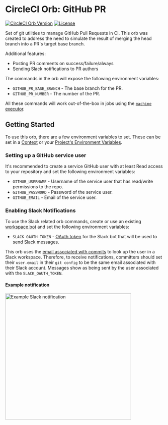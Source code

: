 # CircleCI Orb: GitHub PR

[![CircleCI Orb Version](https://img.shields.io/badge/endpoint.svg?url=https://badges.circleci.io/orb/narrativescience/ghpr)](https://circleci.com/orbs/registry/orb/narrativescience/ghpr)
[![License](https://img.shields.io/badge/License-BSD%203--Clause-blue.svg)](https://opensource.org/licenses/BSD-3-Clause)

Set of git utilities to manage GitHub Pull Requests in CI.
This orb was created to address the need to simulate the result of merging the head branch
into a PR's target base branch.

Additional features:

- Posting PR comments on success/failure/always
- Sending Slack notifications to PR authors

The commands in the orb will expose the following environment variables:

* `GITHUB_PR_BASE_BRANCH` - The base branch for the PR.
* `GITHUB_PR_NUMBER` - The number of the PR.

All these commands will work out-of-the-box in jobs using the
[`machine` executor](https://circleci.com/docs/2.0/executor-types/#using-machine).

## Getting Started

To use this orb, there are a few environment variables to set.
These can be set in a [Context](https://circleci.com/docs/2.0/contexts/)
or your [Project's Environment Variables](https://circleci.com/docs/2.0/env-vars/#setting-an-environment-variable-in-a-project).

### Setting up a GitHub service user

It's recommended to create a service GitHub user with at least Read access to your
repository and set the following environment variables:

* `GITHUB_USERNAME` - Username of the service user that has read/write permissions to the repo.
* `GITHUB_PASSWORD` - Password of the service user.
* `GITHUB_EMAIL` - Email of the service user.

### Enabling Slack Notifications

To use the Slack related orb commands, create or use an existing
[workspace bot](https://slack.com/help/articles/115005265703-Create-a-bot-for-your-workspace)
and set the following environment variables:

* `SLACK_OAUTH_TOKEN` - [OAuth token](https://api.slack.com/docs/token-types#bot) for the Slack
bot that will be used to send Slack messages.

This orb uses the [email associated with commits](https://help.github.com/en/github/setting-up-and-managing-your-github-user-account/setting-your-commit-email-address)
to look up the user in a Slack workspace. Therefore, to receive notifications, committers
should set their `user.email` in their `git config` to be the same email associated with their Slack account.
Messages show as being sent by the user associated with the `SLACK_OAUTH_TOKEN`.

#### Example notification

<img width="400" alt="Example Slack notification" src="https://user-images.githubusercontent.com/29710511/77842739-9260c700-715b-11ea-8c67-0992340afbac.png">
